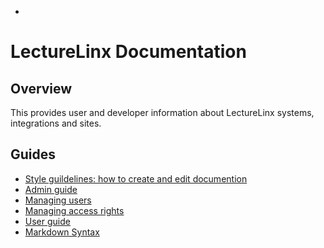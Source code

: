 * <!-- TITLE: Home -->
<!-- SUBTITLE: A quick summary of how to use the LectureLinx Documentation site -->
# LectureLinx Documentation  
## Overview
This provides user and developer information about LectureLinx systems, integrations and sites.

## Guides
* [Style guildelines: how to create and edit documention](/)
* [Admin guide](https://docs.requarks.io/wiki)
* [Managing users](https://docs.requarks.io/wiki/admin-guide/manage-users)
* [Managing access rights](https://docs.requarks.io/wiki/admin-guide/manage-access-rights)
* [User guide](https://docs.requarks.io/wiki)
* [Markdown Syntax](https://docs.requarks.io/wiki/user-guide/markdown-syntax)




